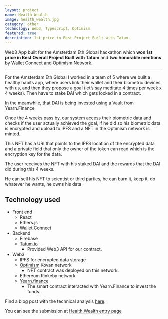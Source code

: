 ```yaml
---
layout: project
name: Health Wealth
image: health_wealth.jpg
category: other
technology: Web3, Typescript, Optimism
featured: true
description: 1st price in Best Project Built with Tatum.
---
```


Web3 App built for the Amsterdam Eth Global hackathon which **won 1st price in Best Overall Project Built with Tatum** and **two honorable mentions** by Wallet Connect and Optimism Network.

---

For the Amsterdam Eth Global I worked in a team of 5 where we built a healthy habits app, where users link their wallet and their biometric devices with us, and then they propose a goal (let’s say meditate 4 times per week x 4 weeks). Then have to stake DAI which gets locked in a contract. 

In the meanwhile, that DAI is being invested using a Vault from Yearn.Finance

Once the 4 weeks pass by, our system access their biometric data and checks if the user actually achieved the goal, if he did so his biometric data is encrypted and upload to IPFS and a NFT in the Optimism network is minted. 

This NFT has a URI that points to the IPFS location of the encrypted data and a private field that only the owner of the token can read which is the encryption key for the data. 

The user receives the NFT with his staked DAI and the rewards that the DAI did during this 4 weeks. 

He can sell his NFT to scientist or third parties, he can burn it, keep it, do whatever he wants, he owns his data.

## Technology used
- Front end
  - React
  - Ethers.js
  - [Wallet Connect](https://walletconnect.com/)
- Backend
  - Firebase
  - [Tatum.io](https://tatum.io)
    - Provided Web3 API for our contract.
- Web3
  - IPFS for encrypted data storage
  - [Optimism](https://www.optimism.io/) Kovan network
    - NFT contract was deployed on this network.
  - Ethereum Rinkeby network
  - [Yearn.finance](https://yearn.finance)
    - The smart contract interacted with Yearn.Finance to invest the funds.

Find a blog post with the technical analysis [here](../../blog/health-wealth-hackathon-technical-analysis).

You can see the submission at [Health.Wealth entry page](https://showcase.ethglobal.com/ethamsterdam/health-wealth-650ik)
